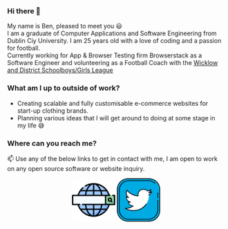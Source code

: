 ### Hi there 👋   
My name is Ben, pleased to meet you :smiley:  
I am a graduate of Computer Applications and Software Engineering from Dublin Ciy University. I am 25 years old with a love of coding and a passion for football.  
Currently working for App & Browser Testing firm Browserstack as a Software Engineer and volunteering as a Football Coach with the [Wicklow and District Schoolboys/Girls League](http://www.wdsl.ie)
  
### What am I up to outside of work?
- Creating scalable and fully customisable e-commerce websites for start-up clothing brands.
- Planning various ideas that I will get around to doing at some stage in my life 😅  
  
### Where can you reach me?
📫 Use any of the below links to get in contact with me, I am open to work on any open source software or website inquiry.  

<p align="center">
  <a href="https://benjimanclarke.ie"><img src="web-search-engine.png" alt="website icon" width="100" style="padding-right:20; padding-left: 100"/></a>
  <a href="https://twitter.com/benjithedev"><img src="twitter.png" alt="twitter icon" width="100" style="padding-right:20"/></a> 
</p>
<!--
**benji2512/benji2512** is a ✨ _special_ ✨ repository because its `README.md` (this file) appears on your GitHub profile.

Here are some ideas to get you started:
- 👯 I’m looking to collaborate on ...
- 🤔 I’m looking for help with ...
- 💬 Ask me about ...
- 📫 How to reach me: ...
- 😄 Pronouns: ...
- ⚡ Fun fact: ...
-->
